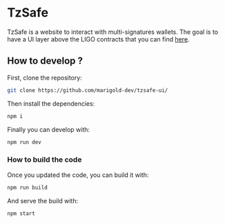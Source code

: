 # TzSafe

TzSafe is a website to interact with multi-signatures wallets. The goal is to have a UI layer above the LIGO contracts that you can find [here](https://github.com/marigold-dev/tzsafe).

## How to develop ?

First, clone the repository:

```bash
git clone https://github.com/marigold-dev/tzsafe-ui/
```

Then install the dependencies:

```bash
npm i
```

Finally you can develop with:

```bash
npm run dev
```

### How to build the code

Once you updated the code, you can build it with:

```bash
npm run build
```

And serve the build with:

```bash
npm start
```
